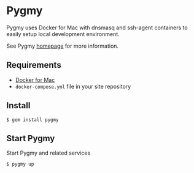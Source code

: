 # Pygmy

Pygmy uses Docker for Mac with dnsmasq and ssh-agent containers to easily setup local development environment.

See Pygmy [homepage](https://docs.amazee.io/local_docker_development/pygmy.html) for more information.

## Requirements

- [Docker for Mac](docker_for_mac.md)
- `docker-compose.yml` file in your site repository

## Install 

```
$ gem install pygmy
```

## Start Pygmy

Start Pygmy and related services

```
$ pygmy up
```
